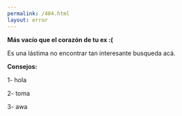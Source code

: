 ```yaml
---
permalink: /404.html
layout: error
---
```


**Más vacío que el corazón de tu ex :(**


Es una lástima no encontrar tan interesante busqueda acá.

**Consejos:**

1- hola

2- toma

3- awa